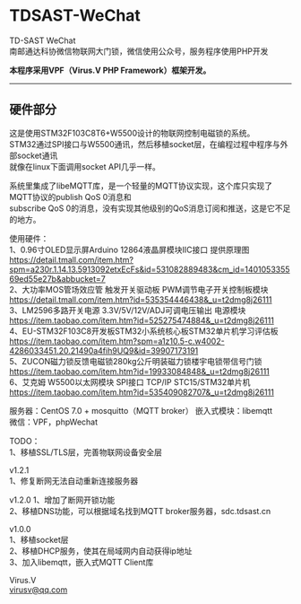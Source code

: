 # TDSAST-WeChat
TD-SAST WeChat  
南邮通达科协微信物联网大门锁，微信使用公众号，服务程序使用PHP开发  

**本程序采用VPF（Virus.V PHP Framework）框架开发。**
***
## 硬件部分
这是使用STM32F103C8T6+W5500设计的物联网控制电磁锁的系统。  
STM32通过SPI接口与W5500通讯，然后移植socket层，在编程过程中程序与外部socket通讯  
就像在linux下面调用socket API几乎一样。  
  
系统里集成了libeMQTT库，是一个轻量的MQTT协议实现，这个库只实现了MQTT协议的publish QoS 0消息和  
subscribe QoS 0的消息，没有实现其他级别的QoS消息订阅和推送，这是它不足的地方。  
  
使用硬件：  
1、0.96寸OLED显示屏Arduino 12864液晶屏模块IIC接口 提供原理图  
https://detail.tmall.com/item.htm?spm=a230r.1.14.13.5913092etxEcFs&id=531082889483&cm_id=140105335569ed55e27b&abbucket=7  
2、大功率MOS管场效应管 触发开关驱动板 PWM调节电子开关控制板模块  
https://detail.tmall.com/item.htm?id=535354446438&_u=t2dmg8j26111  
3、LM2596多路开关电源 3.3V/5V/12V/ADJ可调电压输出 电源模块  
https://item.taobao.com/item.htm?id=525275474884&_u=t2dmg8j26111  
4、EU-STM32F103C8开发板STM32小系统核心板STM32单片机学习评估板  
https://item.taobao.com/item.htm?spm=a1z10.5-c.w4002-4286033451.20.21490a4fih9UQ9&id=39907173191  
5、ZUCON磁力锁反馈电磁锁280kg公斤明装磁力锁楼宇电锁带信号门锁  
https://item.taobao.com/item.htm?id=19933084848&_u=t2dmg8j26111  
6、艾克姆 W5500以太网模块 SPI接口 TCP/IP STC15/STM32单片机  
https://item.taobao.com/item.htm?id=535409082707&_u=t2dmg8j26111  
  
服务器：CentOS 7.0 + mosquitto（MQTT broker） 
嵌入式模块：libemqtt  
微信：VPF，phpWechat  
  
TODO：  
1、移植SSL/TLS层，完善物联网设备安全层  
  
v1.2.1   
1、修复断网无法自动重新连接服务器  
  
v1.2.0
1、增加了断网开锁功能  
2、移植DNS功能，可以根据域名找到MQTT broker服务器，sdc.tdsast.cn  
  
v1.0.0  
1、移植socket层    
2、移植DHCP服务，使其在局域网内自动获得ip地址  
3、加入libemqtt，嵌入式MQTT Client库  
  
   Virus.V  
virusv@qq.com  
